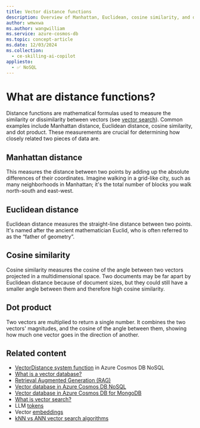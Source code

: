 ```yaml
---
title: Vector distance functions
description: Overview of Manhattan, Euclidean, cosine similarity, and dot product vector distance functions in Azure Cosmos DB for NoSQL.
author: wmwxwa
ms.author: wangwilliam
ms.service: azure-cosmos-db
ms.topic: concept-article
ms.date: 12/03/2024
ms.collection:
  - ce-skilling-ai-copilot
appliesto:
  - ✅ NoSQL
---
```


# What are distance functions?

Distance functions are mathematical formulas used to measure the similarity or dissimilarity between vectors (see [vector search](vector-search-overview.md)). Common examples include Manhattan distance, Euclidean distance, cosine similarity, and dot product. These measurements are crucial for determining how closely related two pieces of data are.

## Manhattan distance

This measures the distance between two points by adding up the absolute differences of their coordinates. Imagine walking in a grid-like city, such as many neighborhoods in Manhattan; it's the total number of blocks you walk north-south and east-west.

## Euclidean distance

Euclidean distance measures the straight-line distance between two points. It's named after the ancient mathematician Euclid, who is often referred to as the “father of geometry”.

## Cosine similarity

Cosine similarity measures the cosine of the angle between two vectors projected in a multidimensional space. Two documents may be far apart by Euclidean distance because of document sizes, but they could still have a smaller angle between them and therefore high cosine similarity.

## Dot product

Two vectors are multiplied to return a single number. It combines the two vectors' magnitudes, and the cosine of the angle between them, showing how much one vector goes in the direction of another.

## Related content

- [VectorDistance system function](../nosql/query/vectordistance.md) in Azure Cosmos DB NoSQL
- [What is a vector database?](../vector-database.md)
- [Retrieval Augmented Generation (RAG)](rag.md)
- [Vector database in Azure Cosmos DB NoSQL](../nosql/vector-search.md)
- [Vector database in Azure Cosmos DB for MongoDB](../mongodb/vcore/vector-search.md)
- [What is vector search?](vector-search-overview.md)
- LLM [tokens](tokens.md)
- Vector [embeddings](vector-embeddings.md)
- [kNN vs ANN vector search algorithms](knn-vs-ann.md)
